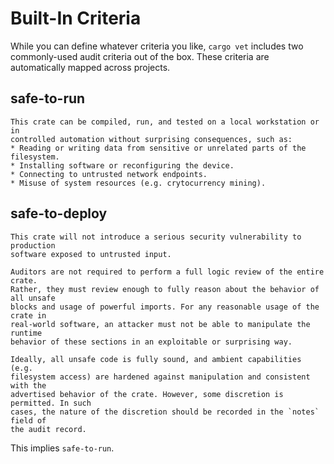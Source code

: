 # Built-In Criteria

While you can define whatever criteria you like, `cargo vet` includes two
commonly-used audit criteria out of the box. These criteria are automatically
mapped across projects.

## safe-to-run

```
This crate can be compiled, run, and tested on a local workstation or in
controlled automation without surprising consequences, such as:
* Reading or writing data from sensitive or unrelated parts of the filesystem.
* Installing software or reconfiguring the device.
* Connecting to untrusted network endpoints.
* Misuse of system resources (e.g. crytocurrency mining).
```

## safe-to-deploy

```
This crate will not introduce a serious security vulnerability to production
software exposed to untrusted input.

Auditors are not required to perform a full logic review of the entire crate.
Rather, they must review enough to fully reason about the behavior of all unsafe
blocks and usage of powerful imports. For any reasonable usage of the crate in
real-world software, an attacker must not be able to manipulate the runtime
behavior of these sections in an exploitable or surprising way.

Ideally, all unsafe code is fully sound, and ambient capabilities (e.g.
filesystem access) are hardened against manipulation and consistent with the
advertised behavior of the crate. However, some discretion is permitted. In such
cases, the nature of the discretion should be recorded in the `notes` field of
the audit record.
```

This implies `safe-to-run`.
